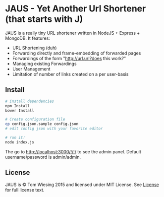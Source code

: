 # JAUS - Yet Another Url Shortener (that starts with J)

JAUS is a really tiny URL shortener written in NodeJS + Express + MongoDB. It features:

* URL Shortening (duh)
* Forwarding directly and frame-embedding of forwarded pages
* Forwardings of the form "http://url.url?does this work?"
* Managing existing Forwardings
* User Management
* Limitation of number of links created on a per user-basis

## Install
```bash
# install dependencies
npm Install
bower Install

# Create configuration file
cp config.json.sample config.json
# edit config json with your favorite editor

# run it!
node index.js 
```

The go to [http://localhost:3000/!/!/](http://localhost:3000/!/!/) to see the admin panel. Default username/password is admin/admin. 

## License

JAUS is &copy; Tom Wiesing 2015 and licensed under MIT License. See [License](License) for full license text.
